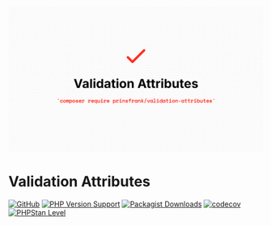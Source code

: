 <picture>
    <source srcset="https://github.com/PrinsFrank/validation-attributes/raw/main/docs/images/banner_dark.png" media="(prefers-color-scheme: dark)">
    <img src="https://github.com/PrinsFrank/validation-attributes/raw/main/docs/images/banner_light.png" alt="Banner">
</picture>

# Validation Attributes

[![GitHub](https://img.shields.io/github/license/prinsfrank/validation-attributes)](https://github.com/PrinsFrank/validation-attributes/blob/main/LICENSE)
[![PHP Version Support](https://img.shields.io/packagist/php-v/prinsfrank/validation-attributes)](https://github.com/PrinsFrank/validation-attributes/blob/main/composer.json)
[![Packagist Downloads](https://img.shields.io/packagist/dt/prinsfrank/validation-attributes)](https://packagist.org/packages/prinsfrank/validation-attributes/stats)
[![codecov](https://codecov.io/gh/PrinsFrank/validation-attributes/branch/main/graph/badge.svg?token=Y03NIFWEZL)](https://codecov.io/gh/PrinsFrank/validation-attributes)
[![PHPStan Level](https://img.shields.io/badge/PHPStan-level%209-brightgreen.svg?style=flat)](https://github.com/PrinsFrank/validation-attributes/blob/main/phpstan.neon)
